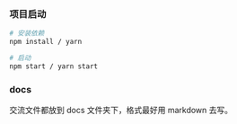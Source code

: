 ### 项目启动

```bash
# 安装依赖
npm install / yarn

# 启动
npm start / yarn start
```

### docs

交流文件都放到 docs 文件夹下，格式最好用 markdown 去写。
